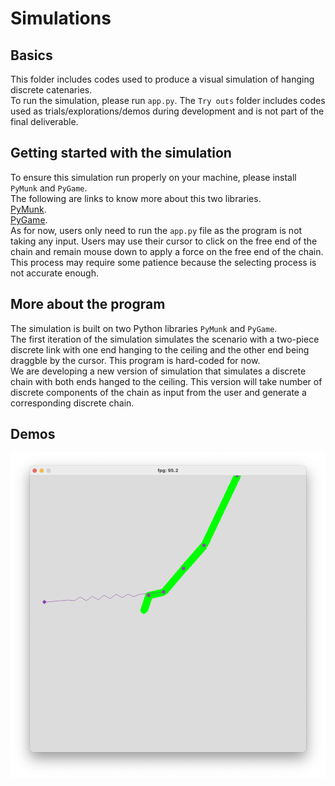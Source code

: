 # Simulations
## Basics
This folder includes codes used to produce a visual simulation of hanging discrete catenaries.  
To run the simulation, please run `app.py`. The `Try outs` folder includes codes used as trials/explorations/demos during development and is not part of the final deliverable.  
## Getting started with the simulation
To ensure this simulation run properly on your machine, please install `PyMunk` and `PyGame`.  
The following are links to know more about this two libraries.  
[PyMunk](https://www.pymunk.org/en/latest/).  
[PyGame](https://www.pygame.org/wiki/GettingStarted).   
As for now, users only need to run the `app.py` file as the program is not taking any input. Users may use their cursor to click on the free end of the chain and remain mouse down to apply a force on the free end of the chain. This process may require some patience because the selecting process is not accurate enough.
## More about the program
The simulation is built on two Python libraries `PyMunk` and `PyGame`.  
The first iteration of the simulation simulates the scenario with a two-piece discrete link with one end hanging to the ceiling and the other end being draggble by the cursor. This program is hard-coded for now.  
We are developing a new version of simulation that simulates a discrete chain with both ends hanged to the ceiling. This version will take number of discrete components of the chain as input from the user and generate a corresponding discrete chain.
## Demos
![alt text](Demos/demo1.png "Title")
